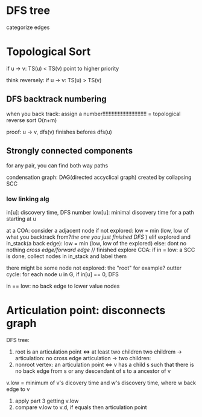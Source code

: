# DFS tree
categorize edges

# Topological Sort
if u -> v: TS(u) < TS(v)
point to higher priority

think reversely: if u -> v: TS(u) > TS(v)
## DFS backtrack numbering
when you back track: assign a number!!!!!!!!!!!!!!!!!!!!!!!!!!!!!
= topological reverse sort
O(n+m)

proof: u -> v, dfs(v) finishes befores dfs(u)

## Strongly connected components
for any pair, you can find both way paths

condensation graph: DAG(directed accyclical graph) created by collapsing SCC

### low linking alg
in[u]: discovery time, DFS number
low[u]: minimal discovery time for a path starting at u

at a COA:
    consider a adjacent node
    if not explored:
        low =  min (low, low of what you backtrack from?*the one you just finished DFS* )
    elif explored and in_stack(a back edge):
        low = min (low, low of the explored)
    else: dont no nothing *cross edge/forward edge*
    //
    finished explore COA:
    if in = low: a SCC is done, collect nodes in in_stack and label them
    

there might be some node not explored: the "root" for example?
outter cycle: for each node u in G, if in[u] == 0, DFS


in == low: no back edge to lower value nodes

# Articulation point: disconnects graph
DFS tree: 
1. root is an articulation point <=> at least two children
two childrem -> articulation: no cross edge
articulation -> two children: 
2. nonroot vertex: an articulation point <=> 
v has a child s such that there is no back edge from s or any descendant of s to a ancestor of v

v.low = minimum of v's dicovery time and w's discovery time, where w back edge to v

1. apply part 3 getting v.low
2. compare v.low to v.d, if equals then articulation point
    

